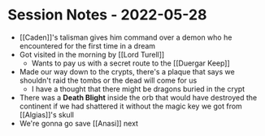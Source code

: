 # Session Notes - 2022-05-28

* [[Caden]]'s talisman gives him command over a demon who he encountered for the first time in a dream
* Got visited in the morning by [[Lord Turell]]
  * Wants to pay us with a secret route to the [[Duergar Keep]]
* Made our way down to the crypts, there's a plaque that says we shouldn't raid the tombs or the dead will come for us
  * I have a thought that there might be dragons buried in the crypt
* There was a **Death Blight** inside the orb that would have destroyed the continent if we had shattered it without the magic key we got from [[Algias]]'s skull
* We're gonna go save [[Anasi]] next